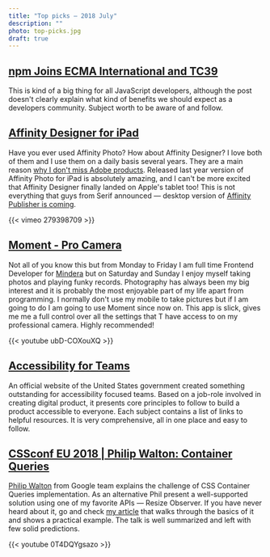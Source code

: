 ```yaml
---
title: "Top picks — 2018 July"
description: ""
photo: top-picks.jpg
draft: true
---
```


## [npm Joins ECMA International and TC39](https://blog.npmjs.org/post/175722319045/npm-joins-ecma-international-and-tc39)

This is kind of a big thing for all JavaScript developers, although the post doesn't clearly explain what kind of benefits we should expect as a developers community. Subject worth to be aware of and follow.

## [Affinity Designer for iPad](https://affinity.serif.com/en-gb/designer/ipad/)

Have you ever used Affinity Photo? How about Affinity Designer? I love both of them and I use them on a daily basis several years. They are a main reason [why I don't miss Adobe products](https://pawelgrzybek.com/i-wont-miss-you-adobe/). Released last year version of Affinity Photo for iPad is absolutely amazing, and I can't be more excited that Affinity Designer finally landed on Apple's tablet too! This is not everything that guys from Serif announced — desktop version of [Affinity Publisher is coming](https://affinity.serif.com/en-gb/publisher/).

{{< vimeo 279398709 >}}

## [Moment - Pro Camera](https://www.shopmoment.com/moment-pro-camera-app)

Not all of you know this but from Monday to Friday I am full time Frontend Developer for [Mindera](mindera.com) but on Saturday and Sunday I enjoy myself taking photos and playing funky records. Photography has always been my big interest and it is probably the most enjoyable part of my life apart from programming. I normally don't use my mobile to take pictures but if I am going to do I am going to use Moment since now on. This app is slick, gives me me a full control over all the settings that T have access to on my professional camera. Highly recommended!

{{< youtube ubD-COXouXQ >}}

## [Accessibility for Teams](https://accessibility.digital.gov/)

An official website of the United States government created something outstanding for accessibility focused teams. Based on a job-role involved in creating digital product, it presents core principles to follow to build a product accessible to everyone. Each subject contains a list of links to helpful resources. It is very comprehensive, all in one place and easy to follow. 

## [CSSconf EU 2018 | Philip Walton: Container Queries](https://youtu.be/0wA4CMo9_EU)

[Philip Walton](https://twitter.com/philwalton) from Google team explains the challenge of CSS Container Queries implementation. As an alternative Phil present a well-supported solution using one of my favorite APIs — Resize Observer. If you have never heard about it, go and check [my article](https://pawelgrzybek.com/the-resize-observer-explained/) that walks through the basics of it and shows a practical example. The talk is well summarized and left with few solid predictions.

{{< youtube 0T4DQYgsazo >}}
